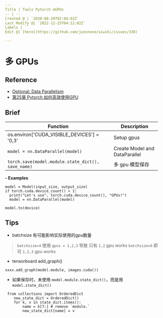 ```yaml
---
Title | Tools Pytorch mGPUs
-- | --
Created @ | `2020-08-20T02:04:02Z`
Last Modify @| `2022-12-25T04:12:02Z`
Labels | ``
Edit @| [here](https://github.com/junxnone/aiwiki/issues/338)

---
```

# 多 GPUs

## Reference 
- [Optional: Data Parallelism](https://pytorch.org/tutorials/beginner/blitz/data_parallel_tutorial.html)
- [第25章 Pytorch 如何高效使用GPU](https://www.cnblogs.com/jfdwd/p/11195988.html)

## Brief

Function | Description
-- | --
os.environ['CUDA_VISIBLE_DEVICES'] = '0,3' | Setup gpus
`model = nn.DataParallel(model)` | Create Model and DataParallel
`torch.save(model.module.state_dict(), save_name)` | 多 gpu 模型保存


**- Examples**
```
model = Model(input_size, output_size)
if torch.cuda.device_count() > 1:
  print("Let's use", torch.cuda.device_count(), "GPUs!")
  model = nn.DataParallel(model)

model.to(device)
```

## Tips
- batchsize 有可能影响实际使用的gpu数量
> `batchsize=4` 使用 `gpus = 1,2,3` 导致 只有 `1,2` gpu works
> `batchsize=6` 即可 `1,2,3` gpu works

- tensorboard add_graph()
```
xxxx.add_graph(model.module, images.cuda())
```
- 如果保存时，未使用 `model.module.state_dict()`，而是用 `model.state_dict()`
```
 from collections import OrderedDict
    new_state_dict = OrderedDict()
    for k, v in state_dict.items():
        name = k[7:] # remove `module.`
        new_state_dict[name] = v
```
